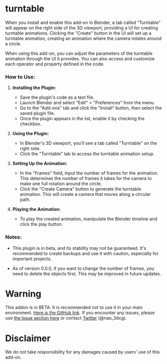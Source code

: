 # turntable
When you install and enable this add-on in Blender, a tab called "Turntable" will appear on the right side of the 3D viewport, providing a UI for creating turntable animations. Clicking the "Create" button in the UI will set up a turntable animation, creating an animation where the camera rotates around a circle.

When using this add-on, you can adjust the parameters of the turntable animation through the UI it provides. You can also access and customize each operator and property defined in the code.

### How to Use:

1. **Installing the Plugin:**
   - Save the plugin's code as a text file.
   - Launch Blender and select "Edit" > "Preferences" from the menu.
   - Go to the "Add-ons" tab and click the "Install" button, then select the saved plugin file.
   - Once the plugin appears in the list, enable it by checking the checkbox.

2. **Using the Plugin:**
   - In Blender's 3D viewport, you'll see a tab called "Turntable" on the right side.
   - Click the "Turntable" tab to access the turntable animation setup.
   
3. **Setting Up the Animation:**
   - In the "Frames" field, input the number of frames for the animation. This determines the number of frames it takes for the camera to make one full rotation around the circle.
   - Click the "Create Camera" button to generate the turntable animation. This will create a camera that moves along a circular path.

4. **Playing the Animation:**
   - To play the created animation, manipulate the Blender timeline and click the play button.

### Notes:

- This plugin is in beta, and its stability may not be guaranteed. It's recommended to create backups and use it with caution, especially for important projects.

- As of version 0.0.0, if you want to change the number of frames, you need to delete the objects first. This may be improved in future updates.

# Warning
This addon is in BETA. It is recommended not to use it in your main environment.
[Here is the GitHub link](https://github.com/nanosize/turntable/tree/main). If you encounter any issues, please use [the Issue section here](https://github.com/nanosize/turntable/issues) or contact [Twitter](https://twitter.com/nao_3dcg) (@nao_3dcg).

# Disclaimer
We do not take responsibility for any damages caused by users' use of this add-on.

